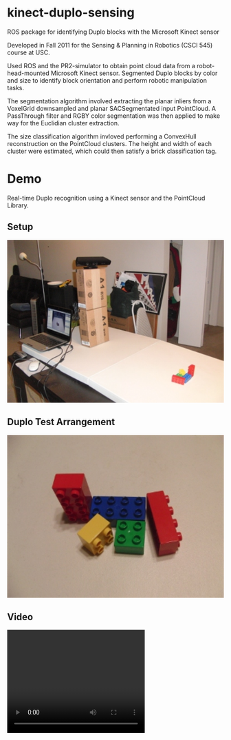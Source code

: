 kinect-duplo-sensing
====================

ROS package for identifying Duplo blocks with the Microsoft Kinect sensor

Developed in Fall 2011 for the Sensing & Planning in Robotics (CSCI 545) course at USC.

Used ROS and the PR2-simulator to obtain point cloud data from a robot-head-mounted Microsoft Kinect sensor. Segmented Duplo blocks by color and size to identify block orientation and perform robotic manipulation tasks. 

The segmentation algorithm involved extracting the planar inliers from a VoxelGrid downsampled and planar SACSegmentated input PointCloud. A PassThrough filter and RGBY color segmentation was then applied to make way for the Euclidian cluster extraction. 

The size classification algorithm invloved performing a ConvexHull reconstruction on the PointCloud clusters. The height and width of each cluster were estimated, which could then satisfy a brick classification tag. 

# Demo
Real-time Duplo recognition using a Kinect sensor and the PointCloud Library.

## Setup
<img src="images/demo_setup.jpg" width="800">

## Duplo Test Arrangement
<img src="images/demo_duplos.jpg" width="800">

## Video
<video width="320" height="240" controls>
	<source src="images/duplo_kinect_demo.mpeg" type="video/mpeg">
</video>

